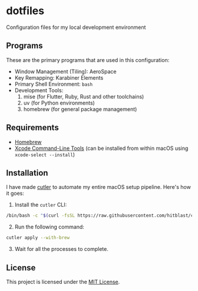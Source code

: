 # dotfiles

Configuration files for my local development environment

## Programs

These are the primary programs that are used in this configuration:

- Window Management (Tiling): AeroSpace
- Key Remapping: Karabiner Elements
- Primary Shell Environment: `bash`
- Development Tools:
  1. mise (for Flutter, Ruby, Rust and other toolchains)
  2. uv (for Python environments)
  3. homebrew (for general package management)

## Requirements

- [Homebrew](https://brew.sh)
- [Xcode Command-Line Tools](https://developer.apple.com/download/more/)
  (can be installed from within macOS using `xcode-select --install`)

## Installation

I have made [cutler](https://hitblast.github.io/cutler) to automate my entire macOS setup pipeline. Here's how it goes:

1. Install the `cutler` CLI:

```bash
/bin/bash -c "$(curl -fsSL https://raw.githubusercontent.com/hitblast/cutler/main/install.sh)"
```

2. Run the following command:

```bash
cutler apply --with-brew
```

3. Wait for all the processes to complete.


## License

This project is licensed under the [MIT License](./LICENSE).
